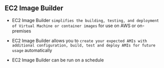 ## EC2 Image Builder

- EC2 Image Builder `simplifies the building, testing, and deployment of Virtual Machine or container images` for use on AWS or on-premises

- EC2 Image Builder allows you to `create your expected AMIs with additional configuration, build, test and deploy AMIs for future usage` automatically

- EC2 Image Builder can be run on a schedule

